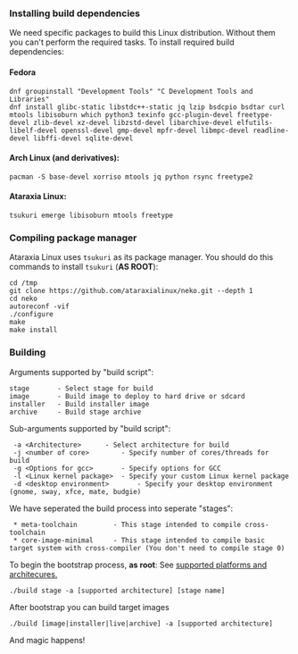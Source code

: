 ### Installing build dependencies
We need specific packages to build this Linux distribution. Without them you can't perform the required tasks. To install required build dependencies:
#### Fedora
```
dnf groupinstall "Development Tools" "C Development Tools and Libraries"
dnf install glibc-static libstdc++-static jq lzip bsdcpio bsdtar curl mtools libisoburn which python3 texinfo gcc-plugin-devel freetype-devel zlib-devel xz-devel libzstd-devel libarchive-devel elfutils-libelf-devel openssl-devel gmp-devel mpfr-devel libmpc-devel readline-devel libffi-devel sqlite-devel
```
#### Arch Linux (and derivatives):
```
pacman -S base-devel xorriso mtools jq python rsync freetype2
```
#### Ataraxia Linux:
```
tsukuri emerge libisoburn mtools freetype
```

### Compiling package manager
Ataraxia Linux uses `tsukuri` as its package manager. You should do this commands to install `tsukuri` (**AS ROOT**):
```
cd /tmp
git clone https://github.com/ataraxialinux/neko.git --depth 1
cd neko
autoreconf -vif
./configure
make
make install
```

### Building
Arguments supported by "build script":
```
stage		- Select stage for build
image		- Build image to deploy to hard drive or sdcard
installer	- Build installer image
archive		- Build stage archive
```
Sub-arguments supported by "build script":
```
 -a <Architecture>		- Select architecture for build
 -j <number of core>		- Specify number of cores/threads for build
 -g <Options for gcc>		- Specify options for GCC
 -l <Linux kernel package>	- Specify your custom Linux kernel package
 -d <desktop environment>       - Specify your desktop environment (gnome, sway, xfce, mate, budgie)
```
We have seperated the build process into seperate "stages":
```
 * meta-toolchain         - This stage intended to compile cross-toolchain
 * core-image-minimal     - This stage intended to compile basic target system with cross-compiler (You don't need to compile stage 0)
```
To begin the bootstrap process, **as root**:
See [supported platforms and architecures.](platforms.md)
```
./build stage -a [supported architecture] [stage name]
```
After bootstrap you can build target images
```
./build [image|installer|live|archive] -a [supported architecture]
```
And magic happens!
